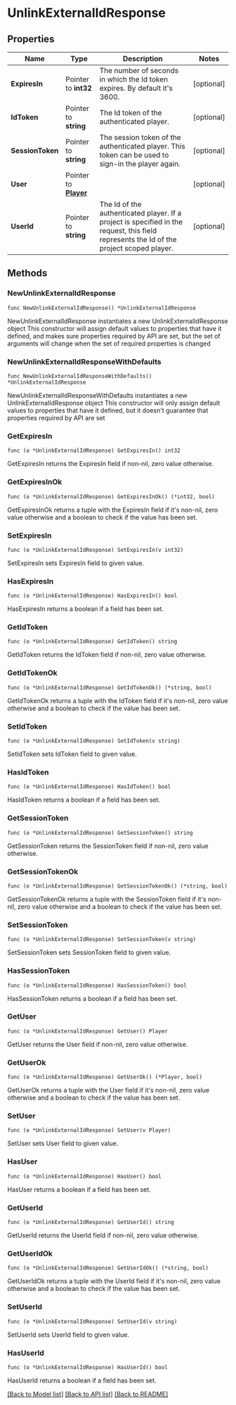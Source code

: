 # UnlinkExternalIdResponse

## Properties

Name | Type | Description | Notes
------------ | ------------- | ------------- | -------------
**ExpiresIn** | Pointer to **int32** | The number of seconds in which the Id token expires. By default it&#39;s 3600. | [optional] 
**IdToken** | Pointer to **string** | The Id token of the authenticated player. | [optional] 
**SessionToken** | Pointer to **string** | The session token of the authenticated player. This token can be used to sign-in the player again. | [optional] 
**User** | Pointer to [**Player**](Player.md) |  | [optional] 
**UserId** | Pointer to **string** | The Id of the authenticated player. If a project is specified in the request, this field represents the Id of the project scoped player. | [optional] 

## Methods

### NewUnlinkExternalIdResponse

`func NewUnlinkExternalIdResponse() *UnlinkExternalIdResponse`

NewUnlinkExternalIdResponse instantiates a new UnlinkExternalIdResponse object
This constructor will assign default values to properties that have it defined,
and makes sure properties required by API are set, but the set of arguments
will change when the set of required properties is changed

### NewUnlinkExternalIdResponseWithDefaults

`func NewUnlinkExternalIdResponseWithDefaults() *UnlinkExternalIdResponse`

NewUnlinkExternalIdResponseWithDefaults instantiates a new UnlinkExternalIdResponse object
This constructor will only assign default values to properties that have it defined,
but it doesn't guarantee that properties required by API are set

### GetExpiresIn

`func (o *UnlinkExternalIdResponse) GetExpiresIn() int32`

GetExpiresIn returns the ExpiresIn field if non-nil, zero value otherwise.

### GetExpiresInOk

`func (o *UnlinkExternalIdResponse) GetExpiresInOk() (*int32, bool)`

GetExpiresInOk returns a tuple with the ExpiresIn field if it's non-nil, zero value otherwise
and a boolean to check if the value has been set.

### SetExpiresIn

`func (o *UnlinkExternalIdResponse) SetExpiresIn(v int32)`

SetExpiresIn sets ExpiresIn field to given value.

### HasExpiresIn

`func (o *UnlinkExternalIdResponse) HasExpiresIn() bool`

HasExpiresIn returns a boolean if a field has been set.

### GetIdToken

`func (o *UnlinkExternalIdResponse) GetIdToken() string`

GetIdToken returns the IdToken field if non-nil, zero value otherwise.

### GetIdTokenOk

`func (o *UnlinkExternalIdResponse) GetIdTokenOk() (*string, bool)`

GetIdTokenOk returns a tuple with the IdToken field if it's non-nil, zero value otherwise
and a boolean to check if the value has been set.

### SetIdToken

`func (o *UnlinkExternalIdResponse) SetIdToken(v string)`

SetIdToken sets IdToken field to given value.

### HasIdToken

`func (o *UnlinkExternalIdResponse) HasIdToken() bool`

HasIdToken returns a boolean if a field has been set.

### GetSessionToken

`func (o *UnlinkExternalIdResponse) GetSessionToken() string`

GetSessionToken returns the SessionToken field if non-nil, zero value otherwise.

### GetSessionTokenOk

`func (o *UnlinkExternalIdResponse) GetSessionTokenOk() (*string, bool)`

GetSessionTokenOk returns a tuple with the SessionToken field if it's non-nil, zero value otherwise
and a boolean to check if the value has been set.

### SetSessionToken

`func (o *UnlinkExternalIdResponse) SetSessionToken(v string)`

SetSessionToken sets SessionToken field to given value.

### HasSessionToken

`func (o *UnlinkExternalIdResponse) HasSessionToken() bool`

HasSessionToken returns a boolean if a field has been set.

### GetUser

`func (o *UnlinkExternalIdResponse) GetUser() Player`

GetUser returns the User field if non-nil, zero value otherwise.

### GetUserOk

`func (o *UnlinkExternalIdResponse) GetUserOk() (*Player, bool)`

GetUserOk returns a tuple with the User field if it's non-nil, zero value otherwise
and a boolean to check if the value has been set.

### SetUser

`func (o *UnlinkExternalIdResponse) SetUser(v Player)`

SetUser sets User field to given value.

### HasUser

`func (o *UnlinkExternalIdResponse) HasUser() bool`

HasUser returns a boolean if a field has been set.

### GetUserId

`func (o *UnlinkExternalIdResponse) GetUserId() string`

GetUserId returns the UserId field if non-nil, zero value otherwise.

### GetUserIdOk

`func (o *UnlinkExternalIdResponse) GetUserIdOk() (*string, bool)`

GetUserIdOk returns a tuple with the UserId field if it's non-nil, zero value otherwise
and a boolean to check if the value has been set.

### SetUserId

`func (o *UnlinkExternalIdResponse) SetUserId(v string)`

SetUserId sets UserId field to given value.

### HasUserId

`func (o *UnlinkExternalIdResponse) HasUserId() bool`

HasUserId returns a boolean if a field has been set.


[[Back to Model list]](../README.md#documentation-for-models) [[Back to API list]](../README.md#documentation-for-api-endpoints) [[Back to README]](../README.md)


